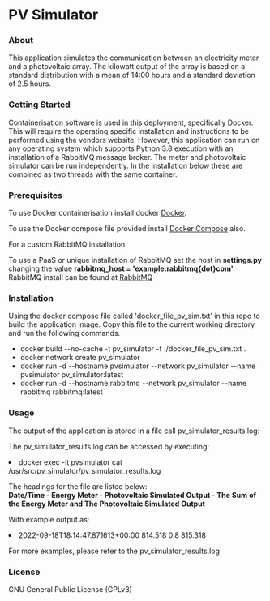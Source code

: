 <h1>PV Simulator</h1>

<h3>About</h3>
<p>
This application simulates the communication between an electricity meter and a
photovoltaic array. The kilowatt output of the array is based on a standard
distribution with a mean of 14:00 hours and a standard deviation of 2.5 hours.
</p>

<h3>Getting Started</h3>
<p>
Containerisation software is used in this deployment, specifically Docker.
This will require the operating specific installation and instructions to be
performed using the vendors website. However, this application can run on any 
operating system which supports Python 3.8 execution with an installation 
of a RabbitMQ message broker. The meter and photovoltaic simulator can be run 
independently. In the installation below these are combined as two threads
with the same container.
</p>

<h3>Prerequisites</h3>
<p>
To use Docker containerisation install docker 
<a href="https://docs.docker.com/get-docker/">
Docker</a>.

To use the Docker compose file provided install 
<a href="https://docs.docker.com/compose/install/"> Docker Compose</a> also.

For a custom RabbitMQ installation:

To use a PaaS or unique installation of RabbitMQ set the host in <b>settings.py
</b> changing the value <b>rabbitmq_host = 'example.rabbitmq{dot}com'</b> RabbitMQ install
can be found at <a href="https://www.rabbitmq.com/download.html"> RabbitMQ</a>

</p>
<h3>Installation</h3>
<p>
Using the docker compose file called 'docker_file_pv_sim.txt' in this repo to build the application image.
Copy this file to the current working directory and run the following commands.
</p>
<ul>
<li> docker build --no-cache -t pv_simulator -f ./docker_file_pv_sim.txt . 
<li> docker network create pv_simulator </li>
<li> docker run -d --hostname pvsimulator --network pv_simulator --name pvsimulator pv_simulator:latest </li>
<li> docker run -d --hostname rabbitmq --network pv_simulator --name rabbitmq rabbitmq:latest  </li>
</ul>

<h3>Usage</h3>
<p>
The output of the application is stored in a file call pv_simulator_results.log:
</p>

<p>
The pv_simulator_results.log can be accessed by executing:
<li>docker exec -it pvsimulator cat /usr/src/pv_simulator/pv_simulator_results.log</li>
</p>
<p>
The headings for the file are listed below:<br>
<b> Date/Time - Energy Meter - Photovoltaic Simulated Output - 
The Sum of the Energy Meter and The Photovoltaic Simulated Output</b>

With example output as:<br>
<li>2022-09-18T18:14:47.871613+00:00 814.518 0.8 815.318</li> 
</p>

For more examples, please refer to the pv_simulator_results.log

<h3>License</h3>
GNU General Public License (GPLv3)

